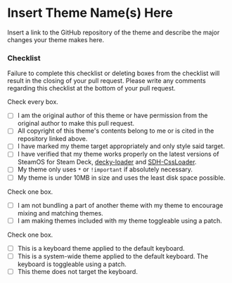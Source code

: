 # Insert Theme Name(s) Here

Insert a link to the GitHub repository of the theme and describe the major changes your theme makes here.

### Checklist

Failure to complete this checklist or deleting boxes from the checklist will result in the closing of your pull request. Please write any comments regarding this checklist at the bottom of your pull request.

Check every box.
- [ ] I am the original author of this theme or have permission from the original author to make this pull request.
- [ ] All copyright of this theme's contents belong to me or is cited in the repository linked above.
- [ ] I have marked my theme target appropriately and only style said target.
- [ ] I have verified that my theme works properly on the latest versions of SteamOS for Steam Deck, [decky-loader](https://github.com/SteamDeckHomebrew/decky-loader) and [SDH-CssLoader](https://github.com/suchmememanyskill/SDH-CssLoader).
- [ ] My theme only uses `*` or `!important` if absolutely necessary.
- [ ] My theme is under 10MB in size and uses the least disk space possible.

Check one box.
- [ ] I am not bundling a part of another theme with my theme to encourage mixing and matching themes.
- [ ] I am making themes included with my theme toggleable using a patch.

Check one box.
- [ ] This is a keyboard theme applied to the default keyboard.
- [ ] This is a system-wide theme applied to the default keyboard. The keyboard is toggleable using a patch.
- [ ] This theme does not target the keyboard.
